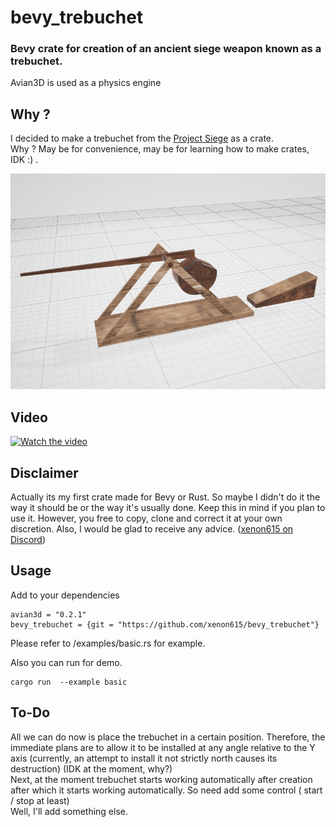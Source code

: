 # bevy_trebuchet
### Bevy crate for creation  of an ancient siege weapon known as a trebuchet.
Avian3D is used as a physics engine  

## Why ?
I decided to make a trebuchet from the [Project Siege](https://github.com/xenon615/siege) as a crate.  
Why ? May be for convenience, may be for learning how to make crates, IDK :) .  

![Trebuchet](img/image1.png)
## Video 
[![Watch the video](https://img.youtube.com/vi/K_OJGsxl0fk/maxresdefault.jpg)](https://youtu.be/K_OJGsxl0fk)

## Disclaimer
Actually its my first crate made for Bevy or Rust. So  maybe I didn't do it the way it should be or the way it's usually done.
Keep this in mind if you plan to use it. However, you free to copy, clone and correct it at your own discretion.
Also, I would be glad to receive any advice. ([xenon615 on Discord](https://discordapp/users/xenon615))

## Usage
Add to your dependencies
```
avian3d = "0.2.1"
bevy_trebuchet = {git = "https://github.com/xenon615/bevy_trebuchet"}
```

Please refer to /examples/basic.rs for example. 

Also you can run for demo.

```
cargo run  --example basic

```

## To-Do
All we can do now is place the trebuchet in a certain position.
Therefore, the immediate plans are to allow it to be installed at any angle relative to the Y axis
(currently, an attempt to install it not strictly north causes its destruction) (IDK at the moment, why?)  
Next, at the moment trebuchet starts working automatically after creation  after which it starts working automatically.
So need add some control ( start / stop at least)  
Well, I'll add something else.



